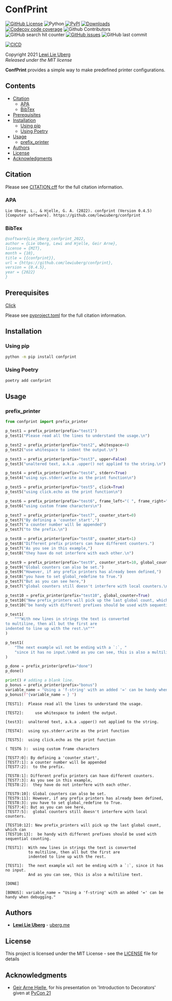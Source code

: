 <!-- ---
jupyter:
  jupytext:
    formats: ipynb,md
    text_representation:
      extension: .md
      format_name: markdown
      format_version: '1.3'
      jupytext_version: 1.13.0
  kernelspec:
    display_name: Python 3 (ipykernel)
    language: python
    name: python3
--- -->

<!-- #region tags=[] -->
# ConfPrint <!-- omit in toc -->
[![GitHub License](https://img.shields.io/github/license/lewiuberg/confprint?color=blue)](LICENSE)
![Python](https://img.shields.io/pypi/pyversions/confprint.svg?color=blue)
[![PyPI](https://img.shields.io/pypi/v/confprint.svg?color=blue)](https://pypi.org/project/confprint/)
[![Downloads](https://pepy.tech/badge/confprint)](https://pepy.tech/project/confprint)
[![Codecov code coverage](https://img.shields.io/codecov/c/github/lewiuberg/confprint?color=blue)](https://app.codecov.io/gh/lewiuberg/confprint)
![Github Contributors](https://img.shields.io/github/contributors/lewiuberg/confprint?color=blue)
![GitHub search hit counter](https://img.shields.io/github/search/lewiuberg/confprint/confprint?label=confprint%20searches)
[![GitHub issues](https://img.shields.io/github/issues-raw/lewiuberg/confprint)](https://github.com/lewiuberg/confprint/issues)
![GitHub last commit](https://img.shields.io/github/last-commit/lewiuberg/confprint)

[![CICD](https://github.com/lewiuberg/confprint/actions/workflows/cicd.yml/badge.svg)](https://github.com/lewiuberg/confprint/actions/workflows/cicd.yml)

Copyright 2021 [Lewi Lie Uberg](https://uberg.me/)\
_Released under the MIT license_

**ConfPrint** provides a simple way to make predefined printer configurations.

## Contents <!-- omit in toc -->

- [Citation](#citation)
  - [APA](#apa)
  - [BibTex](#bibtex)
- [Prerequisites](#prerequisites)
- [Installation](#installation)
  - [Using pip](#using-pip)
  - [Using Poetry](#using-poetry)
- [Usage](#usage)
  - [prefix_printer](#prefix_printer)
- [Authors](#authors)
- [License](#license)
- [Acknowledgments](#acknowledgments)

## Citation

Please see [CITATION.cff](CITATION.cff) for the full citation information.

### APA

```apa
Lie Uberg, L., & Hjelle, G. A. (2022). confprint (Version 0.4.5) [Computer software]. https://github.com/lewiuberg/confprint
```

### BibTex

```BibTex
@software{Lie_Uberg_confprint_2022,
author = {Lie Uberg, Lewi and Hjelle, Geir Arne},
license = {MIT},
month = {10},
title = {{confprint}},
url = {https://github.com/lewiuberg/confprint},
version = {0.4.5},
year = {2022}
}
```

## Prerequisites

[Click](https://pypi.org/project/click/)

Please see [pyproject.toml](pyproject.toml) for the full citation information.

## Installation

### Using pip

```bash
python -m pip install confprint
```

### Using Poetry

```bash
poetry add confprint
```

## Usage

### prefix_printer
<!-- #endregion -->

```python
from confprint import prefix_printer

p_test1 = prefix_printer(prefix="test1")
p_test1("Please read all the lines to understand the usage.\n")

p_test2 = prefix_printer(prefix="test2", whitespace=4)
p_test2("use whitespace to indent the output.\n")

p_test3 = prefix_printer(prefix="test3", upper=False)
p_test3("unaltered text, a.k.a .upper() not applied to the string.\n")

p_test4 = prefix_printer(prefix="test4", stderr=True)
p_test4("using sys.stderr.write as the print function\n")

p_test5 = prefix_printer(prefix="test5", click=True)
p_test5("using click.echo as the print function\n")

p_test6 = prefix_printer(prefix="test6", frame_left="( ", frame_right=" )")
p_test6("using custom frame characters\n")

p_test7 = prefix_printer(prefix="test7", counter_start=0)
p_test7("By defining a 'counter_start',")
p_test7("a counter number will be appended")
p_test7("to the prefix.\n")

p_test8 = prefix_printer(prefix="test8", counter_start=1)
p_test8("Different prefix printers can have different counters.")
p_test7("As you see in this example,")
p_test8("they have do not interfere with each other.\n")

p_test9 = prefix_printer(prefix="test9", counter_start=10, global_counter=True)
p_test9("Global counters can also be set.")
p_test9("However, if any prefix printers has already been defined,")
p_test8("you have to set global_redefine to True.")
p_test7("But as you can see here,")
p_test7("global counters still doesn't interfere with local counters.\n")

p_test10 = prefix_printer(prefix="test10", global_counter=True)
p_test10("New prefix_printers will pick up the last global count, which can")
p_test10("be handy with different prefixes should be used with sequential counting.\n")

p_test1(
    """With new lines in strings the text is converted
to multiline, then all but the first are
indented to line up with the rest.\n"""
)

p_test1(
    "The next example wil not be ending with a `:`, "
    "since it has no input.\nAnd as you can see, this is also a multiline text.\n"
)

p_done = prefix_printer(prefix="done")
p_done()

print() # adding a blank line.
p_bonus = prefix_printer(prefix="bonus")
variable_name = "Using a 'f-string' with an added '=' can be handy when debugging."
p_bonus(f"{variable_name = } ")
```

```
[TEST1]:  Please read all the lines to understand the usage.
          
[TEST2]:     use whitespace to indent the output.
             
[test3]:  unaltered text, a.k.a .upper() not applied to the string.
          
[TEST4]:  using sys.stderr.write as the print function
          
[TEST5]:  using click.echo as the print function
          
( TEST6 ):  using custom frame characters
            
[TEST7:0]: By defining a 'counter_start',
[TEST7:1]: a counter number will be appended
[TEST7:2]:  to the prefix.
            
[TEST8:1]: Different prefix printers can have different counters.
[TEST7:3]: As you see in this example,
[TEST8:2]:  they have do not interfere with each other.
            
[TEST9:10]: Global counters can also be set.
[TEST9:11]: However, if any prefix printers has already been defined,
[TEST8:3]: you have to set global_redefine to True.
[TEST7:4]: But as you can see here,
[TEST7:5]:  global counters still doesn't interfere with local counters.
            
[TEST10:12]: New prefix_printers will pick up the last global count, which can
[TEST10:13]:  be handy with different prefixes should be used with sequential counting.
              
[TEST1]:  With new lines in strings the text is converted
          to multiline, then all but the first are
          indented to line up with the rest.
          
[TEST1]:  The next example wil not be ending with a `:`, since it has no input.
          And as you can see, this is also a multiline text.
          
[DONE]

[BONUS]: variable_name = "Using a 'f-string' with an added '=' can be handy when debugging." 
```


## Authors

- **[Lewi Lie Uberg](https://github.com/lewiuberg)** - [uberg.me](https://uberg.me/)

## License

This project is licensed under the MIT License - see the [LICENSE](https://github.com/lewiuberg/confprint/blob/main/LICENSE) file for details

## Acknowledgments

- [Geir Arne Hjelle](https://github.com/gahjelle), for his presentation on 'Introduction to Decorators' given at [PyCon 21](https://www.youtube.com/watch?v=VWZAh1QrqRE&amp;t=17m0s)
